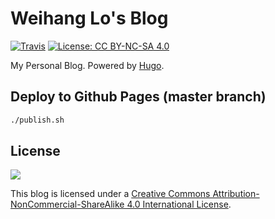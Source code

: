 # Weihang Lo's Blog

[![Travis](https://img.shields.io/travis/weihanglo/weihanglo.github.io.svg)](https://travis-ci.org/weihanglo/weihanglo.github.io)
[![License: CC BY-NC-SA 4.0](https://img.shields.io/badge/License-CC%20BY--NC--SA%204.0-lightgrey.svg)](https://creativecommons.org/licenses/by-nc-sa/4.0/)

My Personal Blog. Powered by [Hugo](https://gohugo.io/).

## Deploy to Github Pages (master branch)

```bash
./publish.sh
```

## License

![](https://mirrors.creativecommons.org/presskit/logos/cc.logo.svg)

This blog is licensed under a [Creative Commons Attribution-NonCommercial-ShareAlike 4.0 International License](https://creativecommons.org/licenses/by-nc-sa/4.0/).
